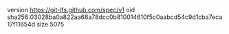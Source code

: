 version https://git-lfs.github.com/spec/v1
oid sha256:03028ba0a822aa68a78dcc0b810014610f5c0aabcd54c9d1cba7eca17f11654d
size 5075
